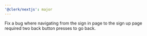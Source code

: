 ```yaml
---
'@clerk/nextjs': major
---
```


Fix a bug where navigating from the sign in page to the sign up page required two back button presses to go back.
